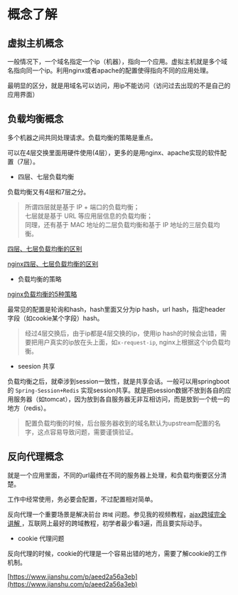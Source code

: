 # 概念了解

## 虚拟主机概念

一般情况下，一个域名指定一个ip（机器），指向一个应用。虚拟主机就是多个域名指向同一个ip。利用nginx或者apache的配置使得指向不同的应用处理。

最明显的区分，就是用域名可以访问，用ip不能访问（访问过去出现的不是自己的应用界面）

## 负载均衡概念

多个机器之间共同处理请求。负载均衡的策略是重点。

可以在4层交换里面用硬件使用(4层），更多的是用nginx、apache实现的软件配置（7层）。

- 四层、七层负载均衡

负载均衡又有4层和7层之分。

> 所谓四层就是基于 IP + 端口的负载均衡；\
> 七层就是基于 URL 等应用层信息的负载均衡；\
> 同理，还有基于 MAC 地址的二层负载均衡和基于 IP 地址的三层负载均衡。

[四层、七层负载均衡的区别](https://jaminzhang.github.io/lb/L4-L7-Load-Balancer-Difference/)

[nginx四层、七层负载均衡的区别](https://www.jianshu.com/p/1308c7e0f425)

- 负载均衡的策略

[nginx负载均衡的5种策略](https://www.cnblogs.com/andashu/p/6377323.html)


最常见的配置是轮询和hash，hash里面又分为ip hash，url hash，指定header字段（如cookie某个字段）hash。

> 经过4层交换后，由于ip都是4层交换的ip，使用ip hash的时候会出错，需要把用户真实的ip放在头上面，如`x-request-ip`, nginx上根据这个ip负载均衡。

- seesion 共享

负载均衡之后，就牵涉到session一致性，就是共享会话。一般可以用springboot的 `Spring-Session+Redis` 实现session共享。就是把session数据不放到各自的应用服务器（如tomcat），因为放到各自服务器无非互相访问，而是放到一个统一的地方（redis）。

> 配置负载均衡的时候，后台服务器收到的域名默认为upstream配置的名字，这点容易导致问题，需要谨慎验证。

## 反向代理概念

就是一个应用里面，不同的url最终在不同的服务器上处理，和负载均衡要区分清楚。

工作中经常使用，务必要会配置，不过配置相对简单。

反向代理一个重要场景是解决前台 `跨域` 问题。参见我的视频教程，[ajax跨域完全讲解
](https://www.imooc.com/view/947)，互联网上最好的跨域教程，初学者最少看3遍，而且要实际动手。

- cookie 代理问题

反向代理的时候，cookie的代理是一个容易出错的地方，需要了解cookie的工作机制。

[https://www.jianshu.com/p/aeed2a56a3eb](https://www.jianshu.com/p/aeed2a56a3eb)